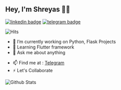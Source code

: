 ## Hey, I'm Shreyas 👋🏼
[![linkedin badge](https://img.shields.io/badge/Shreyas-30302f?style=flat&logo=linkedin)](https://www.linkedin.com/in/ShreyasDalwale)
[![telegram badge](https://img.shields.io/badge/Shreyas-30302f?style=flat&logo=telegram)](https://t.me/ShreyasDalwale) 

![Hits](https://hits.seeyoufarm.com/api/count/incr/badge.svg?url=https://github.com/ShreyasDalwale/)

- 🔭 I’m currently working on Python, Flask Projects
- 📖 Learning Flutter framework
- 💬 Ask me about anything
<!-- - 💻 Portfolio : [shreyasss.cf](http://shreyasss.cf) -->
- 📫 Find me at : [Telegram](https://t.me/ShreyasDalwale)
- ⚡ Let's Collaborate 

![Github Stats](https://github-readme-stats.vercel.app/api?username=ShreyasDalwale&show_icons=true&title_color=fff&icon_color=79ff97&text_color=9f9f9f&bg_color=0D1117)

